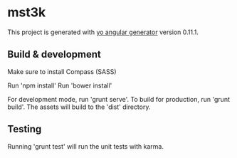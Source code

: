 # mst3k

This project is generated with [yo angular generator](https://github.com/yeoman/generator-angular)
version 0.11.1.

## Build & development

Make sure to install Compass (SASS)

Run 'npm install'
Run 'bower install'

For development mode, run 'grunt serve'.
To build for production, run 'grunt build'. The assets will build to the 'dist' directory.

## Testing

Running 'grunt test' will run the unit tests with karma.
